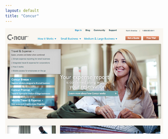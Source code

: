 ```yaml
---
layout: default
title: "Concur"
---
```

[![Concur](/assets/portfolio/concur.png)](/assets/portfolio/concur.png)
